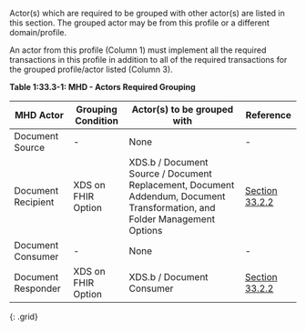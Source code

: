 Actor(s) which are required to be grouped with other actor(s) are listed in this section. The grouped actor may be from this profile or a different domain/profile. 

An actor from this profile (Column 1) must implement all the required transactions in this profile in addition to all of the required transactions for the grouped profile/actor listed (Column 3).

**Table 1:33.3-1: MHD - Actors Required Grouping**

| MHD Actor          | Grouping Condition | Actor(s) to be grouped with              | Reference      |
|--------------------|--------------------|------------------------------------------|----------------|
| Document Source    | -                  | None                                     | -              |
| Document Recipient | XDS on FHIR Option | XDS.b / Document Source / Document Replacement, Document Addendum, Document Transformation, and Folder Management Options | [Section 33.2.2](1332_actor_options.html#13322-xds-on-fhir-option) |
| Document Consumer  | -                  | None                                     | -              |
| Document Responder | XDS on FHIR Option | XDS.b / Document Consumer                | [Section 33.2.2](1332_actor_options.html#13322-xds-on-fhir-option) |
{: .grid}
